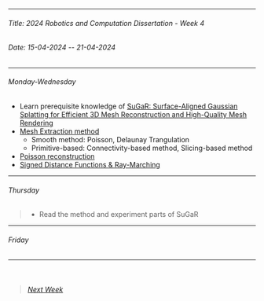 
----------
###### Title: 2024 Robotics and Computation Dissertation - Week 4
###### Date: 15-04-2024 -- 21-04-2024
----------
###### Monday-Wednesday
- Learn prerequisite knowledge of [SuGaR: Surface-Aligned Gaussian Splatting for
Efficient 3D Mesh Reconstruction and High-Quality Mesh Rendering](https://arxiv.org/abs/2311.12775)
- [Mesh Extraction method](https://www.bilibili.com/video/BV1yk4y1q7yX/?spm_id_from=333.337.search-card.all.click&vd_source=aadb706e826763a9918b53d9c0ee3f26)
  - Smooth method: Poisson, Delaunay Trangulation
  - Primitive-based: Connectivity-based method, Slicing-based method
- [Poisson reconstruction](https://zhuanlan.zhihu.com/p/607169616?utm_id=0&wd=&eqid=cfbab60900645a7c000000056575641f)
- [Signed Distance Functions & Ray-Marching](https://www.youtube.com/watch?v=hX3mazz8txo&ab_channel=SumandProduct)
&nbsp;
----------
###### Thursday
> - Read the method and experiment parts of SuGaR
----------
###### Friday
----------
&nbsp;
> ###### [Next Week](Week5.md)
